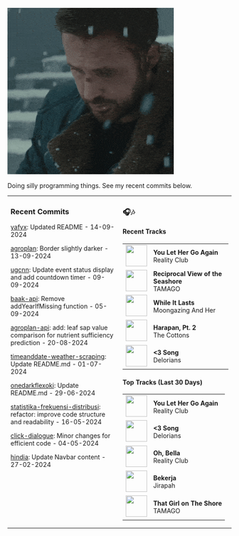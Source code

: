 ![](https://github.com/yafyx/yafyx/blob/main/gif/sadgosling.gif)

Doing silly programming things. See my recent commits below.

<table><tr>
<td valign="top" width="50%">

### Recent Commits

<!-- recent_commits starts -->
[yafyx](https://github.com/yafyx/yafyx/commit/90a2e633583493f3d16d0e94a341db41bd34ee4e): Updated README - 14-09-2024

[agroplan](https://github.com/yafyx/agroplan/commit/fda14c3a79148b8ccced3255f31be0bdea30b038): Border slightly darker - 13-09-2024

[ugcnn](https://github.com/yafyx/ugcnn/commit/7b622f68c0fda3d840915b0e5adbf9c8ace923bf): Update event status display and add countdown timer - 09-09-2024

[baak-api](https://github.com/yafyx/baak-api/commit/3a822f83b44e2be4bcbc66f307c7fe2734c1369f): Remove addYearIfMissing function - 05-09-2024

[agroplan-api](https://github.com/yafyx/agroplan-api/commit/5fcd252868fca6f827408c7e629fe26407c3346f): add: leaf sap value comparison for nutrient sufficiency prediction - 20-08-2024

[timeanddate-weather-scraping](https://github.com/yafyx/timeanddate-weather-scraping/commit/7b114d739f870b5ea486fe05adb33b177ac5ad7c): Update README.md - 01-07-2024

[onedarkflexoki](https://github.com/yafyx/onedarkflexoki/commit/13db08acb9f7e7a50ff2192e626e484533f67175): Update README.md - 29-06-2024

[statistika-frekuensi-distribusi](https://github.com/yafyx/statistika-frekuensi-distribusi/commit/83eee4d905146aed84436041597fa2158661c7ac): refactor: improve code structure and readability - 16-05-2024

[click-dialogue](https://github.com/yafyx/click-dialogue/commit/21a3edc21ee883cbe1f0046fc6dd51c6e433ddac): Minor changes for efficient code - 04-05-2024

[hindia](https://github.com/yafyx/hindia/commit/a37b7d678456ec7e43e60f73f861593b14f41ddd): Update Navbar content - 27-02-2024
<!-- recent_commits ends -->

</td>
<td valign="top" width="50%">

### 🎧🎶

#### Recent Tracks

<!-- recent_tracks starts -->
<table><tr><td><img src="https://lastfm.freetls.fastly.net/i/u/300x300/ab687bb968e8859eef1ae65a138cd89a.jpg" width="48" height="48"></td><td><b>You Let Her Go Again</b><br>Reality Club</td></tr>
<tr><td><img src="https://lastfm.freetls.fastly.net/i/u/300x300/2a96cbd8b46e442fc41c2b86b821562f.png" width="48" height="48"></td><td><b>Reciprocal View of the Seashore</b><br>TAMAGO</td></tr>
<tr><td><img src="https://lastfm.freetls.fastly.net/i/u/300x300/78adbd4765c05e5ea89ce3908999ae9d.jpg" width="48" height="48"></td><td><b>While It Lasts</b><br>Moongazing And Her</td></tr>
<tr><td><img src="https://lastfm.freetls.fastly.net/i/u/300x300/e0dd1e3c0c86851e2012dac235701a81.jpg" width="48" height="48"></td><td><b>Harapan, Pt. 2</b><br>The Cottons</td></tr>
<tr><td><img src="https://lastfm.freetls.fastly.net/i/u/300x300/260441086bb536847453f161c5b8925c.jpg" width="48" height="48"></td><td><b><3 Song</b><br>Delorians</td></tr></table>
<!-- recent_tracks ends -->

#### Top Tracks (Last 30 Days)

<!-- top_tracks starts -->
<table><tr><td><img src="https://lastfm.freetls.fastly.net/i/u/300x300/2a96cbd8b46e442fc41c2b86b821562f.png" width="48" height="48"></td><td><b>You Let Her Go Again</b><br>Reality Club</td></tr>
<tr><td><img src="https://lastfm.freetls.fastly.net/i/u/300x300/2a96cbd8b46e442fc41c2b86b821562f.png" width="48" height="48"></td><td><b><3 Song</b><br>Delorians</td></tr>
<tr><td><img src="https://lastfm.freetls.fastly.net/i/u/300x300/2a96cbd8b46e442fc41c2b86b821562f.png" width="48" height="48"></td><td><b>Oh, Bella</b><br>Reality Club</td></tr>
<tr><td><img src="https://lastfm.freetls.fastly.net/i/u/300x300/2a96cbd8b46e442fc41c2b86b821562f.png" width="48" height="48"></td><td><b>Bekerja</b><br>Jirapah</td></tr>
<tr><td><img src="https://lastfm.freetls.fastly.net/i/u/300x300/2a96cbd8b46e442fc41c2b86b821562f.png" width="48" height="48"></td><td><b>That Girl on The Shore</b><br>TAMAGO</td></tr></table>
<!-- top_tracks ends -->

</td>
</tr></table>
